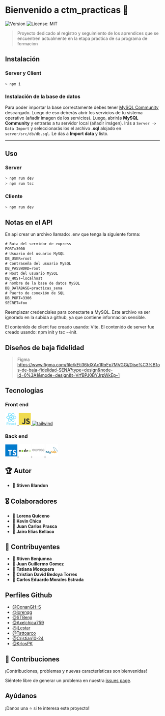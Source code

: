 # Bienvenido a ctm_practicas 👋

![Version](https://img.shields.io/badge/version-1.1.0-blue.svg?cacheSeconds=2592000)
![License: MIT](https://img.shields.io/badge/License-MIT-yellow.svg)

> Proyecto dedicado al registro y seguimiento de los aprendices que se encuentren actualmente en la etapa practica de su programa de formacion

## Instalación

### Server y Client

```bash
> npm i 
```

### Instalación de la base de datos

Para poder importar la base correctamente debes tener <a href="https://dev.mysql.com/downloads/" target="_blank">MySQL Community</a> descargado. Luego de eso deberás abrir los servicios de tu sistema operativo (añadir imagen de los servicios). Luego, abrirás **MySQL Community** y entrarás a tu servidor local (añadir imágen). Irás a ```Server -> Data Import``` y seleccionarás los el archivo **.sql** alojado en ```server/src/db/db.sql```. Le das a **Import data** y listo.

<hr />

## Uso

### Server

```bash
> npm run dev
> npm run tsc
```

### Cliente

```bash
> npm run dev
```

## Notas en el API

En api crear un archivo llamado: .env que tenga la siguiente forma:

```env
# Ruta del servidor de express
PORT=3000
# Usuario del usuario MySQL
DB_USER=root
# Contraseña del usuario MySQL
DB_PASSWORD=root
# Host del usuario MySQL
DB_HOST=localhost
# nombre de la base de datos MySQL
DB_DATABASE=practicas_sena
# Puerto de conexión de SQL
DB_PORT=3306
SECRET=foo
```

Reemplazar credenciales para conectarte a MySQL. Este archivo va ser ignorado en la subida a github, ya que contiene información sensible.

El contenido de client fue creado usando: Vite.
El contenido de server fue creado usando: npm init y tsc --init.

## Diseños de baja fidelidad

> Figma https://www.figma.com/file/kEti36tdXAc1RqEp7MVGGi/Dise%C3%B1os-de-baja-fidelidad-SENA?type=design&node-id=0%3A1&mode=design&t=VrfBPJ0BYJrpWkEp-1

## Tecnologías

### Front end

<p align="left"> 
<a href="https://reactjs.org/" target="_blank" rel="noreferrer"> <img src="https://raw.githubusercontent.com/devicons/devicon/master/icons/react/react-original-wordmark.svg" alt="react" width="40" height="40"/> </a>
<a href="https://developer.mozilla.org/en-US/docs/Web/JavaScript" target="_blank" rel="noreferrer"> <img src="https://raw.githubusercontent.com/devicons/devicon/master/icons/javascript/javascript-original.svg" alt="javascript" width="40" height="40"/> </a>
<a href="https://tailwindcss.com/" target="_blank" rel="noreferrer"> <img src="https://www.vectorlogo.zone/logos/tailwindcss/tailwindcss-icon.svg" alt="tailwind" width="40" height="40"/> </a> </p>

### Back end

<p align="left"> 
<a href="https://www.typescriptlang.org/" target="_blank" rel="noreferrer"> <img src="https://raw.githubusercontent.com/devicons/devicon/master/icons/typescript/typescript-original.svg" alt="typescript" width="40" height="40"/> </a>
  <a href="https://nodejs.org" target="_blank" rel="noreferrer"> <img src="https://raw.githubusercontent.com/devicons/devicon/master/icons/nodejs/nodejs-original-wordmark.svg" alt="nodejs" width="40" height="40"/> </a> 
<a href="https://expressjs.com" target="_blank" rel="noreferrer"> <img src="https://raw.githubusercontent.com/devicons/devicon/master/icons/express/express-original-wordmark.svg" alt="express" width="40" height="40"/> </a> <a href="https://developer.mozilla.org/en-US/docs/Web/JavaScript" target="_blank" rel="noreferrer">  <a href="https://www.mysql.com/" target="_blank" rel="noreferrer"> <img src="https://raw.githubusercontent.com/devicons/devicon/master/icons/mysql/mysql-original-wordmark.svg" alt="mysql" width="40" height="40"/> </a>    </p>

## 🏆 Autor

- 👤 **Stiven Blandon**

## 🎖 Colaboradores

- 👤 **Lorena Quiceno**
- 👤 **Kevin Chica**
- 👤 **Juan Carlos Prasca**
- 👤 **Jairo Elías Bellaco**

## 🤝 Contribuyentes

- 👤 **Stiven Benjumea**
- 👤 **Juan Guillermo Gomez**
- 👤 **Tatiana Mosquera**
- 👤 **Cristian David Bedoya Torres**
- 👤 **Carlos Eduardo Morales Estrada**

## Perfiles Github

- [@ConanGH-S](https://github.com/ConanGH-S)
- [@lorenqg](https://github.com/lorenqg)
- [@STBenji](https://github.com/STBenji)
- [@Axelchica759](https://github.com/Axelchica759)
- [@iLestar](https://github.com/iLestar)
- [@Tattoarco](https://github.com/Tattoarco)
- [@Cristian10-24](https://github.com/Cristian10-24)
- [@KrlosPK](https://github.com/KrlosPK)

## 🤝 Contribuciones

¡Contribuciones, problemas y nuevas características son bienvenidas!

Siéntete libre de generar un problema en nuestra [issues page](https://github.com/ConanGH-S/practicas_sena/issues).

## Ayúdanos

¡Danos una ⭐️ si te interesa este proyecto!
